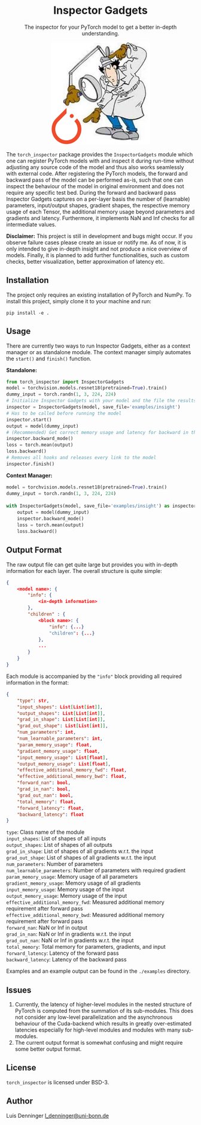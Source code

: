 <div align="center">
<h1>Inspector Gadgets</h1>
<p>The inspector for your PyTorch model to get a better in-depth understanding.</p>
<img src="resources/title.png" alt="Title picture">
</div>

The `torch_inspector` package provides the `InspectorGadgets` module which one can register PyTorch models with and inspect it during run-time without adjusting any source code of the model and thus also works seamlessly with external code. After registering the PyTorch models, the forward and backward pass of the model can be performed as-is, such that one can inspect the behaviour of the model in original environment and does not require any specific test bed. During the forward and backward pass Inspector Gadgets captures on a per-layer basis the number of (learnable) parameters, input/output shapes, gradient shapes, the respective memory usage of each Tensor, the additional memory usage beyond parameters and gradients and latency. Furthermore, it implements NaN and Inf checks for all intermediate values.

**Disclaimer:** This project is still in development and bugs might occur. If you observe failure cases please create an issue or notify me. As of now, it is only intended to give in-depth insight and not produce a nice overview of models. Finally, it is planned to add further functionalities, such as custom checks, better visualization, better approximation of latency etc.

## Installation
The project only requires an existing installation of PyTorch and NumPy. To install this project, simply clone it to your machine and run:
```shell
pip install -e .
```
## Usage
There are currently two ways to run Inspector Gadgets, either as a context manager or as standalone module.
The context manager simply automates the `start()` and `finish()` function.

**Standalone:**
```python
from torch_inspector import InspectorGadgets
model = torchvision.models.resnet18(pretrained=True).train()
dummy_input = torch.randn(1, 3, 224, 224)
# Initialize Inspector Gadgets with your model and the file the results should be saved to
inspector = InspectorGadgets(model, save_file='examples/insight')
# Has to be called before running the model
inspector.start()
output = model(dummy_input)
# (Recommended) Get correct memory usage and latency for backward in the last layer
inspector.backward_mode()
loss = torch.mean(output)
loss.backward()
# Removes all hooks and releases every link to the model
inspector.finish()
```
**Context Manager:**
```python
model = torchvision.models.resnet18(pretrained=True).train()
dummy_input = torch.randn(1, 3, 224, 224)

with InspectorGadgets(model, save_file='examples/insight') as inspector:
    output = model(dummy_input)
    inspector.backward_mode()
    loss = torch.mean(output)
    loss.backward()
```
## Output Format
The raw output file can get quite large but provides you with in-depth information for each layer. The overall structure is quite simple:
```json
{
    <model name>: {
        "info": {
            <in-depth information>
        },
        "children" : {
            <block name>: {
                "info": {...}
                "children": {...}
            },
            ...
        }
    }
}
```
Each module is accompanied by the `"info"` block providing all required information in the format:
```json
{
    "type": str,
    "input_shapes": List[List[int]],
    "output_shapes": List[List[int]],
    "grad_in_shape": List[List[int]],
    "grad_out_shape": List[List[int]],
    "num_parameters": int,
    "num_learnable_parameters": int,
    "param_memory_usage": float,
    "gradient_memory_usage": float,
    "input_memory_usage": List[float],
    "output_memory_usage": List[float],
    "effective_additional_memory_fwd": float,
    "effective_additional_memory_bwd": float,
    "forward_nan": bool,
    "grad_in_nan": bool,
    "grad_out_nan": bool,
    "total_memory": float,
    "forward_latency": float,
    "backward_latency": float
}
```
`type`: Class name of the module <br/>
`input_shapes`: List of shapes of all inputs <br/>
`output_shapes`: List of shapes of all outputs <br/>
`grad_in_shape`: List of shapes of all gradients w.r.t. the input <br/>
`grad_out_shape`: List of shapes of all gradients w.r.t. the input <br/>
`num_parameters`: Number of parameters <br/>
`num_learnable_parameters`: Number of parameters with required gradient <br/>
`param_memory_usage`: Memory usage of all parameters <br/>
`gradient_memory_usage`: Memory usage of all gradients <br/>
`input_memory_usage`: Memory usage of the input <br/>
`output_memory_usage`: Memory usage of the input <br/>
`effective_additional_memory_fwd`: Measured additional memory requirement after forward pass <br/>
`effective_additional_memory_bwd`: Measured additional memory requirement after forward pass <br/>
`forward_nan`: NaN or Inf in output <br/>
`grad_in_nan`: NaN or Inf in gradients w.r.t. the input <br/>
`grad_out_nan`: NaN or Inf in gradients w.r.t. the input <br/>
`total_memory`: Total memory for parameters, gradients, and input <br/>
`forward_latency`: Latency of the forward pass <br/>
`backward_latency`: Latency of the backward pass <br/>

Examples and an example output can be found in the `./examples` directory.

## Issues
1. Currently, the latency of higher-level modules in the nested structure of PyTorch is computed from the summation of its sub-modules. This does not consider any low-level parallelization and the asynchronous behaviour of the Cuda-backend which results in greatly over-estimated latencies especially for high-level modules and modules with many sub-modules.
2. The current output format is somewhat confusing and might require some better output format.
## License
`torch_inspector` is licensed under BSD-3.
## Author
Luis Denninger <l_denninger@uni-bonn.de>